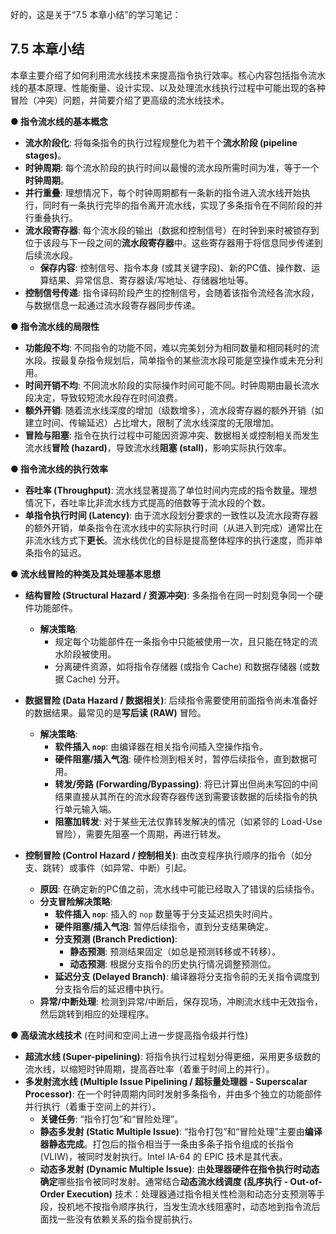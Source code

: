 好的，这是关于“7.5 本章小结”的学习笔记：

## 7.5 本章小结

本章主要介绍了如何利用流水线技术来提高指令执行效率。核心内容包括指令流水线的基本原理、性能衡量、设计实现、以及处理流水线执行过程中可能出现的各种冒险（冲突）问题，并简要介绍了更高级的流水线技术。

**● 指令流水线的基本概念**

*   **流水阶段化**: 将每条指令的执行过程规整化为若干个**流水阶段 (pipeline stages)**。
*   **时钟周期**: 每个流水阶段的执行时间以最慢的流水段所需时间为准，等于一个**时钟周期**。
*   **并行重叠**: 理想情况下，每个时钟周期都有一条新的指令进入流水线开始执行，同时有一条执行完毕的指令离开流水线，实现了多条指令在不同阶段的并行重叠执行。
*   **流水段寄存器**: 每个流水段的输出（数据和控制信号）在时钟到来时被锁存到位于该段与下一段之间的**流水段寄存器**中。这些寄存器用于将信息同步传递到后续流水段。
    *   **保存内容**: 控制信号、指令本身 (或其关键字段)、新的PC值、操作数、运算结果、异常信息、寄存器读/写地址、存储器地址等。
*   **控制信号传递**: 指令译码阶段产生的控制信号，会随着该指令流经各流水段，与数据信息一起通过流水段寄存器同步传递。

**● 指令流水线的局限性**

*   **功能段不均**: 不同指令的功能不同，难以完美划分为相同数量和相同耗时的流水段。按最复杂指令规划后，简单指令的某些流水段可能是空操作或未充分利用。
*   **时间开销不均**: 不同流水阶段的实际操作时间可能不同。时钟周期由最长流水段决定，导致较短流水段存在时间浪费。
*   **额外开销**: 随着流水线深度的增加（级数增多），流水段寄存器的额外开销（如建立时间、传输延迟）占比增大，限制了流水线深度的无限增加。
*   **冒险与阻塞**: 指令在执行过程中可能因资源冲突、数据相关或控制相关而发生流水线**冒险 (hazard)**，导致流水线**阻塞 (stall)**，影响实际执行效率。

**● 指令流水线的执行效率**

*   **吞吐率 (Throughput)**: 流水线显著提高了单位时间内完成的指令数量。理想情况下，吞吐率比非流水线方式提高的倍数等于流水段的个数。
*   **单指令执行时间 (Latency)**: 由于流水段划分要求的一致性以及流水段寄存器的额外开销，单条指令在流水线中的实际执行时间（从进入到完成）通常比在非流水线方式下**更长**。流水线优化的目标是提高整体程序的执行速度，而非单条指令的延迟。

**● 流水线冒险的种类及其处理基本思想**

*   **结构冒险 (Structural Hazard / 资源冲突)**: 多条指令在同一时刻竞争同一个硬件功能部件。
    *   **解决策略**:
        *   规定每个功能部件在一条指令中只能被使用一次，且只能在特定的流水阶段被使用。
        *   分离硬件资源，如将指令存储器 (或指令 Cache) 和数据存储器 (或数据 Cache) 分开。

*   **数据冒险 (Data Hazard / 数据相关)**: 后续指令需要使用前面指令尚未准备好的数据结果。最常见的是**写后读 (RAW)** 冒险。
    *   **解决策略**:
        *   **软件插入 `nop`**: 由编译器在相关指令间插入空操作指令。
        *   **硬件阻塞/插入气泡**: 硬件检测到相关时，暂停后续指令，直到数据可用。
        *   **转发/旁路 (Forwarding/Bypassing)**: 将已计算出但尚未写回的中间结果直接从其所在的流水段寄存器传送到需要该数据的后续指令的执行单元输入端。
        *   **阻塞加转发**: 对于某些无法仅靠转发解决的情况（如紧邻的 Load-Use 冒险），需要先阻塞一个周期，再进行转发。

*   **控制冒险 (Control Hazard / 控制相关)**: 由改变程序执行顺序的指令（如分支、跳转）或事件（如异常、中断）引起。
    *   **原因**: 在确定新的PC值之前，流水线中可能已经取入了错误的后续指令。
    *   **分支冒险解决策略**:
        *   **软件插入 `nop`**: 插入的 `nop` 数量等于分支延迟损失时间片。
        *   **硬件阻塞/插入气泡**: 暂停后续指令，直到分支结果确定。
        *   **分支预测 (Branch Prediction)**:
            *   **静态预测**: 预测结果固定（如总是预测转移或不转移）。
            *   **动态预测**: 根据分支指令的历史执行情况调整预测位。
        *   **延迟分支 (Delayed Branch)**: 编译器将分支指令前的无关指令调度到分支指令后的延迟槽中执行。
    *   **异常/中断处理**: 检测到异常/中断后，保存现场，冲刷流水线中无效指令，然后跳转到相应的处理程序。

**● 高级流水线技术** (在时间和空间上进一步提高指令级并行性)

*   **超流水线 (Super-pipelining)**: 将指令执行过程划分得更细，采用更多级数的流水线，以缩短时钟周期，提高吞吐率（着重于时间上的并行）。
*   **多发射流水线 (Multiple Issue Pipelining / 超标量处理器 - Superscalar Processor)**: 在一个时钟周期内同时发射多条指令，并由多个独立的功能部件并行执行（着重于空间上的并行）。
    *   **关键任务**: “指令打包”和“冒险处理”。
    *   **静态多发射 (Static Multiple Issue)**: “指令打包”和“冒险处理”主要由**编译器静态完成**。打包后的指令相当于一条由多条子指令组成的长指令 (VLIW)，被同时发射执行。Intel IA-64 的 EPIC 技术是其代表。
    *   **动态多发射 (Dynamic Multiple Issue)**: 由**处理器硬件在指令执行时动态确定**哪些指令被同时发射。通常结合**动态流水线调度 (乱序执行 - Out-of-Order Execution)** 技术：处理器通过指令相关性检测和动态分支预测等手段，投机地不按指令顺序执行，当发生流水线阻塞时，动态地到指令流后面找一些没有依赖关系的指令提前执行。